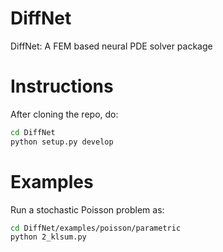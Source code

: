 # DiffNet
DiffNet: A FEM based neural PDE solver package

# Instructions
After cloning the repo, do:
```sh
cd DiffNet
python setup.py develop
```

# Examples
Run a stochastic Poisson problem as:
```sh
cd DiffNet/examples/poisson/parametric
python 2_klsum.py
```